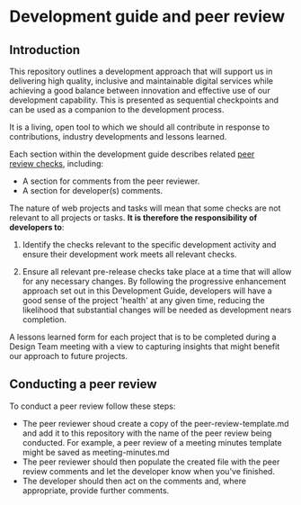 # Development guide and peer review

## Introduction

This repository outlines a development approach that will support us in delivering high quality, inclusive and maintainable digital services while achieving a good balance between innovation and effective use of our development capability. This is presented as sequential checkpoints and can be used as a companion to the development process. 

It is a living, open tool to which we should all contribute in response to contributions, industry developments and lessons learned.

Each section within the development guide describes related [peer review checks](/peer-review-template.md), including:

 * A section for comments from the peer reviewer. 
 * A section for developer(s) comments.

The nature of web projects and tasks will mean that some checks are not relevant to all projects or tasks. **It is therefore the responsibility of developers to**: 

1. Identify the checks relevant to the specific development activity and ensure their development work meets all relevant checks. 

2. Ensure all relevant pre-release checks take place at a time that will allow for any necessary changes. By following the progressive enhancement approach set out in this Development Guide, developers will have a good sense of the project 'health' at any given time, reducing the likelihood that substantial changes will be needed as development nears completion.

A lessons learned form for each project that is to be completed during a Design Team meeting with a view to capturing insights that might benefit our approach to future projects.

## Conducting a peer review

To conduct a peer review follow these steps: 

* The peer reviewer shoud create a copy of the peer-review-template.md and add it to this repository with the name of the peer review being conducted. For example, a peer review of a meeting minutes template might be saved as meeting-minutes.md
* The peer reviewer should then populate the created file with the peer review comments and let the developer know when you've finished.
* The developer should then act on the comments and, where appropriate, provide further comments. 
